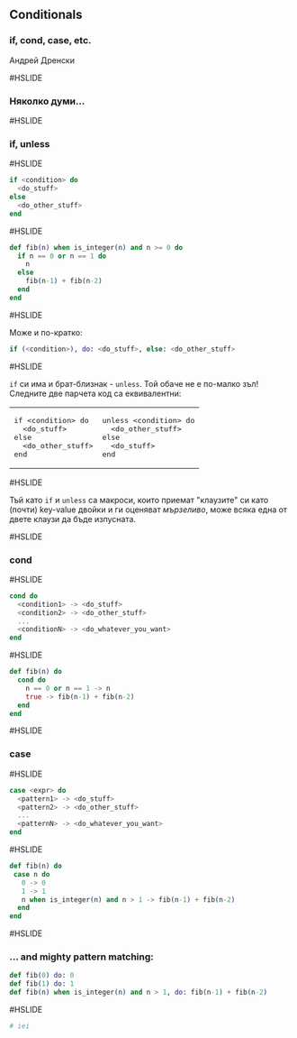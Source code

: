 ## Conditionals
### if, cond, case, etc.

Андрей Дренски

#HSLIDE

### Няколко думи...

#HSLIDE

### if, unless

#HSLIDE

```elixir
if <condition> do
  <do_stuff>
else
  <do_other_stuff>
end
```
#HSLIDE

```elixir
def fib(n) when is_integer(n) and n >= 0 do
  if n == 0 or n == 1 do
    n
  else
    fib(n-1) + fib(n-2)
  end
end
```

#HSLIDE

Може и по-кратко:

```elixir
if (<condition>), do: <do_stuff>, else: <do_other_stuff>
```

#HSLIDE

`if` си има и брат-близнак - `unless`.
Той обаче не е по-малко зъл!
Следните две парчета код са еквивалентни:
<table>
<tr>
<td><pre lang="elixir">
if &lt;condition&gt; do
  &lt;do_stuff&gt;
else
  &lt;do_other_stuff&gt;
end
</pre></td>
<td><pre lang="elixir">
unless &lt;condition&gt; do
  &lt;do_other_stuff&gt;
else
  &lt;do_stuff&gt;
end
</pre></td>
</tr></table>

#HSLIDE

Тъй като `if` и `unless` са макроси, които приемат "клаузите" си като (почти) key-value двойки и ги оценяват *мързеливо*, може всяка една от двете клаузи да бъде изпусната.

#HSLIDE

### cond

#HSLIDE

```elixir
cond do
  <condition1> -> <do_stuff>
  <condition2> -> <do_other_stuff>
  ...
  <conditionN> -> <do_whatever_you_want>
end
```

#HSLIDE

```elixir
def fib(n) do
  cond do
    n == 0 or n == 1 -> n
    true -> fib(n-1) + fib(n-2)
  end
end
```

#HSLIDE

### case

#HSLIDE

```elixir
case <expr> do
  <pattern1> -> <do_stuff>
  <pattern2> -> <do_other_stuff>
  ...
  <patternN> -> <do_whatever_you_want>
end
```

#HSLIDE

```elixir
def fib(n) do
 case n do
   0 -> 0
   1 -> 1
   n when is_integer(n) and n > 1 -> fib(n-1) + fib(n-2)
  end
end
```

#HSLIDE

### ... and mighty pattern matching:

```elixir
def fib(0) do: 0
def fib(1) do: 1
def fib(n) when is_integer(n) and n > 1, do: fib(n-1) + fib(n-2)
```

#HSLIDE

```elixir
# iei
```